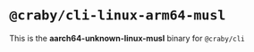 # `@craby/cli-linux-arm64-musl`

This is the **aarch64-unknown-linux-musl** binary for `@craby/cli`
